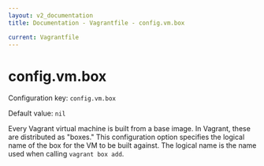 ```yaml
---
layout: v2_documentation
title: Documentation - Vagrantfile - config.vm.box

current: Vagrantfile
---
```

# config.vm.box

Configuration key: `config.vm.box`

Default value: `nil`

Every Vagrant virtual machine is built from a base image. In Vagrant,
these are distributed as "boxes." This configuration option specifies
the logical name of the box for the VM to be built against. The logical
name is the name used when calling `vagrant box add`.
